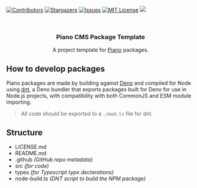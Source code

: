 <div id="top"></div>

[![Contributors][contributors-shield]][contributors-url]
[![Stargazers][stars-shield]][stars-url]
[![Issues][issues-shield]][issues-url]
[![MIT License][license-shield]][license-url]
![][typescript-image]



<!-- PROJECT LOGO -->
<br />
<div align="center">
  <!--<a href="https://github.com/pianocms/stencil">
    <img src="images/logo.png" alt="Logo" width="80" height="80">
  </a>-->

<h3 align="center">Piano CMS Package Template</h3>

  <p align="center">
    A project template for <a href="https://github.com/pianocms/core">Piano</a> packages. 
    <br />
  </p>
</div>

## How to develop packages
Piano packages are made by building against [Deno](https://deno.land) and compiled for Node using [dnt](https://github.com/denoland/dnt/), a Deno bundler that exports packages built for Deno for use in Node.js projects, with compatibility with both CommonJS and ESM module importing.

> All code should be exported to a `./mod.ts` file for dnt.

## Structure
- LICENSE.md
- README.md
- .github _(GitHub repo metadata)_
- src _(for code)_
- types _(for Typescript type declarations)_
- node-build.ts _(DNT script to build the NPM package)_

<!-- MARKDOWN LINKS & IMAGES -->
<!-- https://www.markdownguide.org/basic-syntax/#reference-style-links -->
[contributors-shield]: https://img.shields.io/github/contributors/pianocms/stencil.svg?style=for-the-badge
[contributors-url]: https://github.com/pianocms/stencil/graphs/contributors
[forks-shield]: https://img.shields.io/github/forks/pianocms/stencil.svg?style=for-the-badge
[forks-url]: https://github.com/pianocms/stencil/network/members
[stars-shield]: https://img.shields.io/github/stars/pianocms/stencil.svg?style=for-the-badge
[stars-url]: https://github.com/pianocms/stencil/stargazers
[issues-shield]: https://img.shields.io/github/issues/pianocms/stencil.svg?style=for-the-badge
[issues-url]: https://github.com/pianocms/stencil/issues
[license-shield]: https://img.shields.io/github/license/pianocms/stencil.svg?style=for-the-badge
[license-url]: https://github.com/pianocms/stencil/blob/master/LICENSE.txt
[linkedin-shield]: https://img.shields.io/badge/-LinkedIn-black.svg?style=for-the-badge&logo=linkedin&colorB=555
[linkedin-url]: https://linkedin.com/in/linkedin_username
[typescript-image]: https://img.shields.io/badge/Typescript-294E80.svg?style=for-the-badge&logo=typescript
